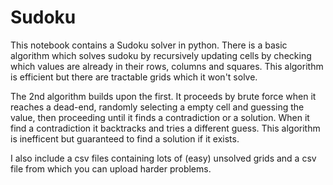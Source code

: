 # Sudoku
This notebook contains a Sudoku solver in python.
There is a basic algorithm which solves sudoku by recursively updating cells by checking which values are already in their rows, columns and squares.
This algorithm is efficient but there are tractable grids which it won't solve.

The 2nd algorithm builds upon the first. It proceeds by brute force when it reaches a dead-end, randomly selecting a empty cell and guessing the value, then proceeding until it finds a contradiction or a solution. 
When it find a contradiction it backtracks and tries a different guess.
This algorithm is inefficent but guaranteed to find a solution if it exists.

I also include a csv files containing lots of (easy) unsolved grids and a csv file from which you can upload harder problems.
